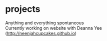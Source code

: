 # projects
Anything and everything spontaneous  
Currently working on website with Deanna Yee (http://neenjahcupcakes.github.io)
